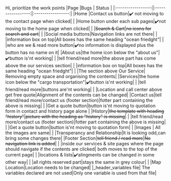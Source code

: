 Hi, prioritize the work points
|Page        |Bugs      | Status     |
|:-----------------:|:-----------------:|:-----------------:|
|Home |Contact us button|:heavy_check_mark: not moving to the contact page when clicked|
|     |Home button under each sub pages|:heavy_check_mark:not moving to the home page when clicked|
|     |~~Search & Cart~~|~~no icons for search and cart~~|
|     |Social media buttons|Navigation links are not there|
|     |information box on top|All boxes has the same heading "ocean friedght"|
|     |who are we & read more button|:heavy_check_mark:no information is displayed plus the button has no name on it|
|About us|the home icon below the "about us"|:heavy_check_mark:button is'nt working|
|     |tell friend/read more|the above part has come above the our services section|
|     |information box on top|All boxes has the same heading "ocean friedght"|
|      |The section above Our Service| Removing empty space and organising the contents|
|Services|the home icon below the "cargo transportation"|:heavy_check_mark:button is'nt working|
|        |tell friend/read more|buttons are'nt working|
|         |Location and call center above get free quote|Alignment of the contents can be changed|
|Contact us|tell friend/read more/contact us (footer section)|fotter part containing the above is missing|
|          |Get a quote button|button is'nt moving to quotation form in contact and history page alone |
|History|~~the template with heading "history"~~|~~picture with the heading as "history" is missing~~|
|       |tell friend/read more/contact us (footer section)|fotter part containing the above is missing|
|       |Get a quote button|button is'nt moving to quotation form|
|        |Images | All the images are same|
|        |Transperancy and Relationship|It is looking odd,can bring some changes there|
|Footer Section|~~tell friend / read more~~|~~No navigation link is added~~|
|              |inside our services & site pages where the page should navigate if the contents are clicked| both moves to the top of the current page|
|              |locations & lists|:heavy_check_mark:alingments can be changed in some other way|
|              |all rights reserved part|stays the same in grey colour|
|              |Map Location|Location needs to be changed|
|_header_variables file| The variables declared are not used|Only one variable is used from that file|
